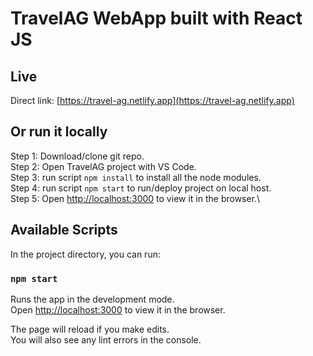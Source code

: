# TravelAG WebApp built with React JS

## Live

Direct link: [https://travel-ag.netlify.app](https://travel-ag.netlify.app)

## Or run it locally

Step 1: Download/clone git repo.\
Step 2: Open TravelAG project with VS Code.\
Step 3: run script `npm install` to install all the node modules.\
Step 4: run script `npm start` to run/deploy project on local host.\
Step 5: Open [http://localhost:3000](http://localhost:3000) to view it in the browser.\

## Available Scripts

In the project directory, you can run:

### `npm start`

Runs the app in the development mode.\
Open [http://localhost:3000](http://localhost:3000) to view it in the browser.

The page will reload if you make edits.\
You will also see any lint errors in the console.
